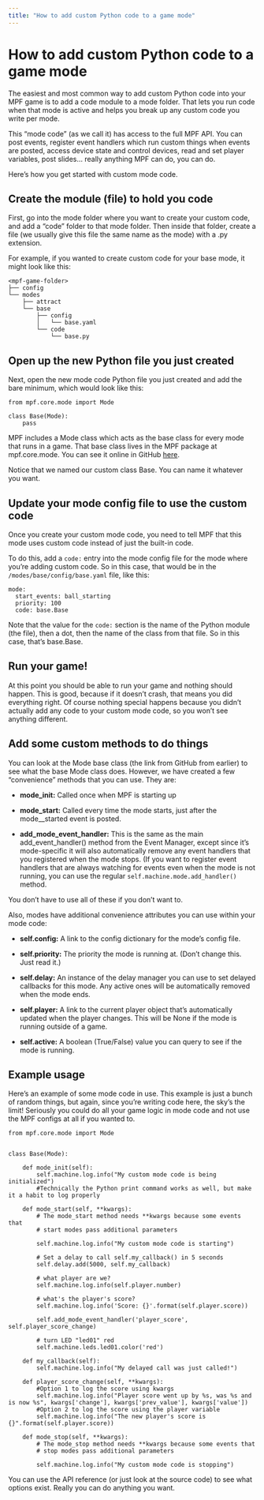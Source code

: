 ```yaml
---
title: "How to add custom Python code to a game mode"
---
```



# How to add custom Python code to a game mode

The easiest and most common way to add custom Python code into your MPF game is to add a code module to a mode folder. That lets you run code when that mode is active and helps you break up any custom code you write per mode.

This “mode code” (as we call it) has access to the full MPF API. You can post events, register event handlers which run custom things when events are posted, access device state and control devices, read and set player variables, post slides… really anything MPF can do, you can do.

Here’s how you get started with custom mode code.

## Create the module (file) to hold you code

First, go into the mode folder where you want to create your custom code, and add a “code” folder to that mode folder. Then inside that folder, create a file (we usually give this file the same name as the mode) with a .py extension.

For example, if you wanted to create custom code for your base mode, it might look like this:

```
<mpf-game-folder>
├── config
└── modes
    ├── attract
    └── base
        ├── config
        │   └── base.yaml
        └── code
            └── base.py
```

## Open up the new Python file you just created

Next, open the new mode code Python file you just created and add the bare minimum, which would look like this:

```
from mpf.core.mode import Mode

class Base(Mode):
    pass
```

MPF includes a Mode class which acts as the base class for every mode that runs in a game. That base class lives in the MPF package at mpf.core.mode. You can see it online in GitHub [here](https://github.com/missionpinball/mpf/blob/dev/mpf/core/mode.py).

Notice that we named our custom class Base. You can name it whatever you want.

## Update your mode config file to use the custom code

Once you create your custom mode code, you need to tell MPF that this mode uses custom code instead of just the built-in code.

To do this, add a `code:` entry into the mode config file for the mode where you’re adding custom code. So in this case, that would be in the `/modes/base/config/base.yaml` file, like this:

```
mode:
  start_events: ball_starting
  priority: 100
  code: base.Base
```

Note that the value for the `code:` section is the name of the Python module (the file), then a dot, then the name of the class from that file. So in this case, that’s base.Base.

## Run your game!

At this point you should be able to run your game and nothing should happen. This is good, because if it doesn’t crash, that means you did everything right. Of course nothing special happens because you didn’t actually add any code to your custom mode code, so you won’t see anything different.

## Add some custom methods to do things

You can look at the Mode base class (the link from GitHub from earlier) to see what the base Mode class does. However, we have created a few “convenience” methods that you can use. They are:

* **mode_init:** Called once when MPF is starting up

* **mode_start:** Called every time the mode starts, just after the mode_<name>_started event is posted.

* **add_mode_event_handler:** This is the same as the main add_event_handler() method from the Event Manager, except since it’s mode-specific it will also automatically remove any event handlers that you registered when the mode stops. (If you want to register event handlers that are always watching for events even when the mode is not running, you can use the regular `self.machine.mode.add_handler()` method.

You don’t have to use all of these if you don’t want to.

Also, modes have additional convenience attributes you can use within your mode code:

* **self.config:** A link to the config dictionary for the mode’s config file.

* **self.priority:** The priority the mode is running at. (Don’t change this. Just read it.)


* **self.delay:** An instance of the delay manager you can use to set delayed callbacks for this mode. Any active ones will be automatically removed when the mode ends.

* **self.player:** A link to the current player object that’s automatically updated when the player changes. This will be None if the mode is running outside of a game.

* **self.active:** A boolean (True/False) value you can query to see if the mode is running.

## Example usage

Here’s an example of some mode code in use. This example is just a bunch of random things, but again, since you’re writing code here, the sky’s the limit! Seriously you could do all your game logic in mode code and not use the MPF configs at all if you wanted to.


```
from mpf.core.mode import Mode


class Base(Mode):

    def mode_init(self):
        self.machine.log.info("My custom mode code is being initialized")
        #Technically the Python print command works as well, but make it a habit to log properly

    def mode_start(self, **kwargs):
        # The mode_start method needs **kwargs because some events that
        # start modes pass additional parameters

        self.machine.log.info("My custom mode code is starting")

        # Set a delay to call self.my_callback() in 5 seconds
        self.delay.add(5000, self.my_callback)

        # what player are we?
        self.machine.log.info(self.player.number)

        # what's the player's score?
        self.machine.log.info('Score: {}'.format(self.player.score))

        self.add_mode_event_handler('player_score', self.player_score_change)

        # turn LED "led01" red
        self.machine.leds.led01.color('red')

    def my_callback(self):
        self.machine.log.info("My delayed call was just called!")

    def player_score_change(self, **kwargs):
        #Option 1 to log the score using kwargs
        self.machine.log.info("Player score went up by %s, was %s and is now %s", kwargs['change'], kwargs['prev_value'], kwargs['value'])
        #Option 2 to log the score using the player variable
        self.machine.log.info("The new player's score is {}".format(self.player.score))

    def mode_stop(self, **kwargs):
        # The mode_stop method needs **kwargs because some events that
        # stop modes pass additional parameters

        self.machine.log.info("My custom mode code is stopping")
```

You can use the API reference (or just look at the source code) to see what options exist. Really you can do anything you want.

